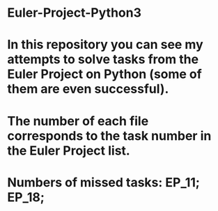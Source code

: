 # Euler-Project-Python3
# In this repository you can see my attempts to solve tasks from the Euler Project on Python (some of them are even successful).
# The number of each file corresponds to the task number in the Euler Project list.
# Numbers of missed tasks: EP_11; EP_18;
